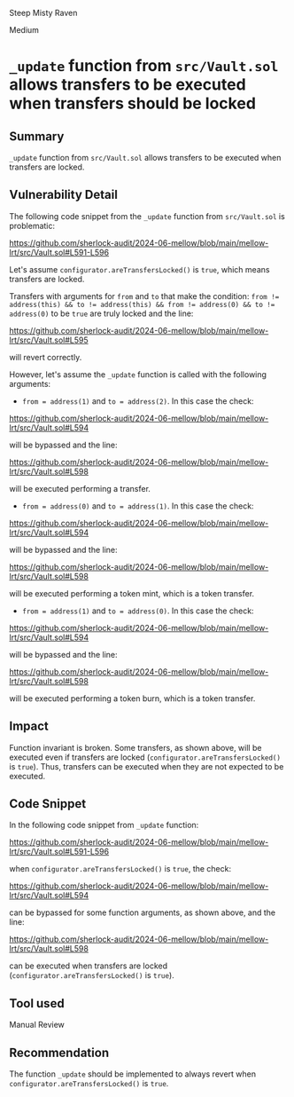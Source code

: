 Steep Misty Raven

Medium

# `_update` function from `src/Vault.sol` allows transfers to be executed when transfers should be locked

## Summary
`_update` function from `src/Vault.sol` allows transfers to be executed when transfers are locked.

## Vulnerability Detail
The following code snippet from the `_update` function from `src/Vault.sol` is problematic:

https://github.com/sherlock-audit/2024-06-mellow/blob/main/mellow-lrt/src/Vault.sol#L591-L596

Let's assume `configurator.areTransfersLocked()` is `true`, which means transfers are locked.

Transfers with arguments for `from` and `to` that make the condition:
`from != address(this) && to != address(this) && from != address(0) && to != address(0)` to be `true` are truly locked and the line:

https://github.com/sherlock-audit/2024-06-mellow/blob/main/mellow-lrt/src/Vault.sol#L595

will revert correctly.

However, let's assume the `_update` function is called with the following arguments:

- `from = address(1)` and `to = address(2)`. In this case the check:

https://github.com/sherlock-audit/2024-06-mellow/blob/main/mellow-lrt/src/Vault.sol#L594

will be bypassed and the line:

https://github.com/sherlock-audit/2024-06-mellow/blob/main/mellow-lrt/src/Vault.sol#L598

will be executed performing a transfer.

- `from = address(0)` and `to = address(1)`. In this case the check:

https://github.com/sherlock-audit/2024-06-mellow/blob/main/mellow-lrt/src/Vault.sol#L594

will be bypassed and the line:

https://github.com/sherlock-audit/2024-06-mellow/blob/main/mellow-lrt/src/Vault.sol#L598

will be executed performing a token mint, which is a token transfer.

- `from = address(1)` and `to = address(0)`. In this case the check:

https://github.com/sherlock-audit/2024-06-mellow/blob/main/mellow-lrt/src/Vault.sol#L594

will be bypassed and the line:

https://github.com/sherlock-audit/2024-06-mellow/blob/main/mellow-lrt/src/Vault.sol#L598

will be executed performing a token burn, which is a token transfer.

## Impact
Function invariant is broken. Some transfers, as shown above, will be executed even if transfers are locked (`configurator.areTransfersLocked()` is `true`). Thus, transfers can be executed when they are not expected to be executed.

## Code Snippet
In the following code snippet from `_update` function:

https://github.com/sherlock-audit/2024-06-mellow/blob/main/mellow-lrt/src/Vault.sol#L591-L596

when `configurator.areTransfersLocked()` is `true`, the check:

https://github.com/sherlock-audit/2024-06-mellow/blob/main/mellow-lrt/src/Vault.sol#L594

can be bypassed for some function arguments, as shown above, and the line:

https://github.com/sherlock-audit/2024-06-mellow/blob/main/mellow-lrt/src/Vault.sol#L598

can be executed when transfers are locked (`configurator.areTransfersLocked()` is `true`).

## Tool used
Manual Review

## Recommendation
The function `_update` should be implemented to always revert when `configurator.areTransfersLocked()` is `true`.

